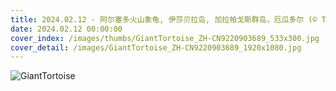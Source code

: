 ```yaml
---
title: 2024.02.12 - 阿尔塞多火山象龟, 伊莎贝拉岛, 加拉帕戈斯群岛，厄瓜多尔 (© Tui De Roy/Minden Pictures)
date: 2024.02.12 00:00:00
cover_index: /images/thumbs/GiantTortoise_ZH-CN9220903689_533x300.jpg
cover_detail: /images/GiantTortoise_ZH-CN9220903689_1920x1080.jpg
---
```


![GiantTortoise](/images/GiantTortoise_ZH-CN9220903689_1920x1080.jpg)
